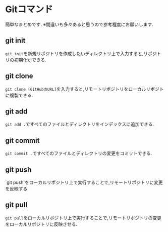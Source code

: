 # Gitコマンド
簡単なまとめです.
※間違いも多々あると思うので参考程度にお願いします.

## git init
`git init`を新規リポジトリを作成したいディレクトリ上で入力すると,リポジトリの初期化ができる.

## git clone
`git clone [GitHubのURL]`を入力すると,リモートリポジトリをローカルリポジトに複製できる.

## git add
`git add .`ですべてのファイルとディレクトリをインデックスに追加できる.

## git commit
`git commit .`ですべてのファイルとディレクトリの変更をコミットできる.

## git push
`git push'をローカルリポジトリ上で実行することで,リモートリポジトリに変更を反映する.

## git pull
`git pull`をローカルリポジトリ上で実行することで,リモートリポジトリの変更をローカルリポジトリに反映させる.
